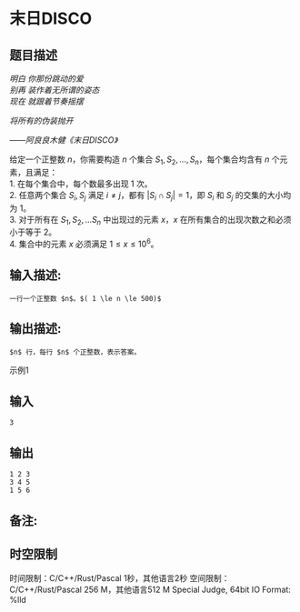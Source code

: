 # 末日DISCO

## 题目描述

_明白 你那份跳动的爱_  
_别再 装作着无所谓的姿态_  
_现在 就跟着节奏摇摆_  


_将所有的伪装抛开_

_——阿良良木健《末日DISCO》_  


  


给定一个正整数 $n$，你需要构造 $n$ 个集合 $S_1,S_2,\dots, S_n$，每个集合均含有 $n$ 个元素，且满足：  
1\. 在每个集合中，每个数最多出现 $1$ 次。  
2\. 任意两个集合 $S_i,S_j$ 满足 $i \neq j$，都有 $|S_i \cap S_j|=1$，即 $S_i$ 和 $S_j$ 的交集的大小均为 $1$。  
3\. 对于所有在 $S_1,S_2,\dots S_n$ 中出现过的元素 $x$，$x$ 在所有集合的出现次数之和必须小于等于 $2$。  
4\. 集合中的元素 $x$ 必须满足 $1 \le x \le10^6$。 

## 输入描述:
    
    
    一行一个正整数 $n$。$( 1 \le n \le 500)$

## 输出描述:
    
    
    $n$ 行，每行 $n$ 个正整数，表示答案。

示例1 

## 输入
    
    
    3

## 输出
    
    
    1 2 3
    3 4 5
    1 5 6

## 备注:
    
    
      
    


## 时空限制

时间限制：C/C++/Rust/Pascal 1秒，其他语言2秒
空间限制：C/C++/Rust/Pascal 256 M，其他语言512 M
Special Judge, 64bit IO Format: %lld